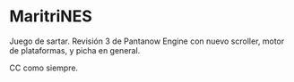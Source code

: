 # MaritriNES

Juego de sartar. Revisión 3 de Pantanow Engine con nuevo scroller, motor de plataformas, y picha en general.

CC como siempre.

